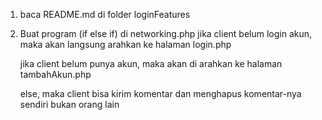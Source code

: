 <!-- Private repository for local server with XAMPP -->
1. baca README.md di folder loginFeatures
2. Buat program (if else if) di networking.php 
    jika client belum login akun, maka akan langsung arahkan ke halaman login.php

    jika client belum punya akun, maka akan di arahkan ke halaman tambahAkun.php

    else, maka client bisa kirim komentar dan menghapus komentar-nya sendiri bukan orang lain

